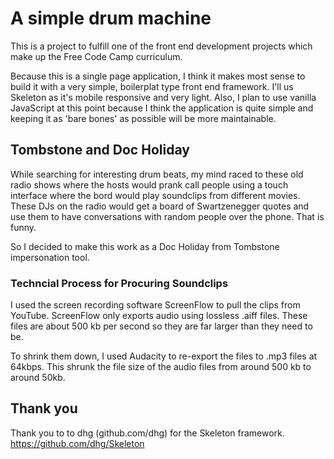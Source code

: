 # A simple drum machine

This is a project to fulfill one of the front end development projects which make up the Free Code Camp curriculum.

Because this is a single page application, I think it makes most sense to build it with a very simple, boilerplat type front end framework. I'll us Skeleton as it's mobile responsive and very light. Also, I plan to use vanilla JavaScript at this point because I think the application is quite simple and keeping it as 'bare bones' as possible will be more maintainable. 

## Tombstone and Doc Holiday

While searching for interesting drum beats, my mind raced to these old radio shows where the hosts would prank call people using a touch interface where the bord would play soundclips from different movies. These DJs on the radio would get a board of Swartzenegger quotes and use them to have conversations with random people over the phone. That is funny.

So I decided to make this work as a Doc Holiday from Tombstone impersonation tool.

### Techncial Process for Procuring Soundclips

I used the screen recording software ScreenFlow to pull the clips from YouTube. ScreenFlow only exports audio using lossless .aiff files. These files are about 500 kb per second so they are far larger than they need to be.

To shrink them down, I used Audacity to re-export the files to .mp3 files at 64kbps. This shrunk the file size of the audio files from around 500 kb to around 50kb.

## Thank you

Thank you to to dhg (github.com/dhg) for the Skeleton framework.
https://github.com/dhg/Skeleton